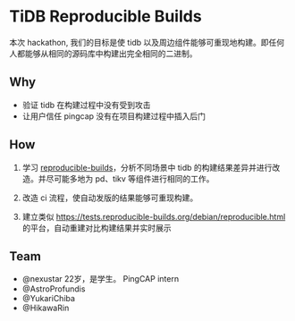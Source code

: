 # TiDB Reproducible Builds

本次 hackathon, 我们的目标是使 tidb 以及周边组件能够可重现地构建。即任何人都能够从相同的源码库中构建出完全相同的二进制。

## Why

- 验证 tidb 在构建过程中没有受到攻击
- 让用户信任 pingcap 没有在项目构建过程中插入后门

## How

1. 学习 [reproducible-builds](https://reproducible-builds.org/docs/)，分析不同场景中 tidb 的构建结果差异并进行改造。并尽可能多地为 pd、tikv 等组件进行相同的工作。

2. 改造 ci 流程，使自动发版的结果能够可重现构建。

3. 建立类似 https://tests.reproducible-builds.org/debian/reproducible.html 的平台，自动重建对比构建结果并实时展示

## Team

- @nexustar 22岁，是学生。 PingCAP intern
- @AstroProfundis
- @YukariChiba
- @HikawaRin
